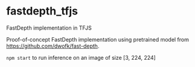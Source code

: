 # fastdepth_tfjs
FastDepth implementation in TFJS

Proof-of-concept FastDepth implementation using pretrained model from https://github.com/dwofk/fast-depth.

`npm start` to run inference on an image of size [3, 224, 224]
